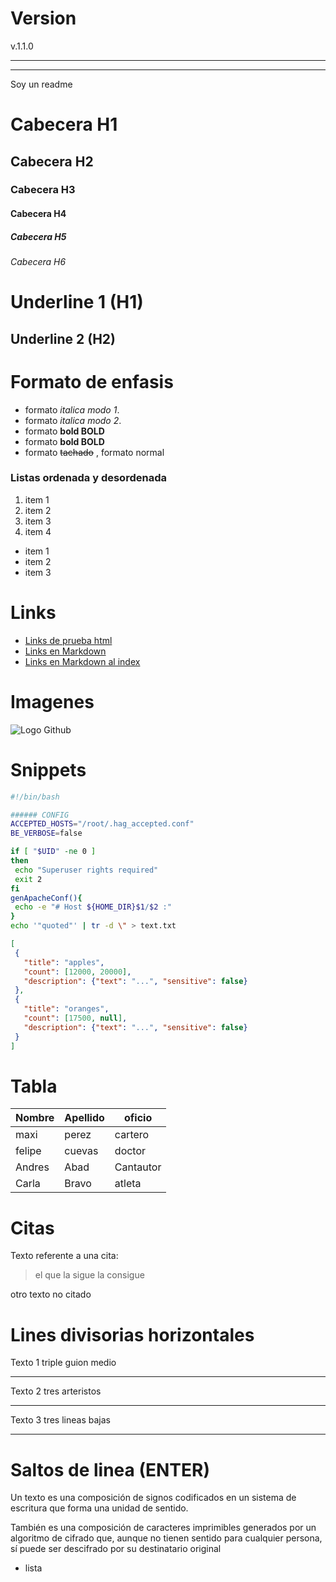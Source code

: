 # Version
v.1.1.0

---
---

Soy un readme 
# Cabecera H1 
## Cabecera H2
### Cabecera H3
#### Cabecera H4
##### Cabecera H5
###### Cabecera H6

Underline 1 (H1)
=
Underline 2 (H2)
-

# Formato de enfasis
- formato *italica modo 1*.
- formato _italica modo 2_.
- formato **bold BOLD**
- formato __bold BOLD__
- formato ~~tachado~~ , formato normal 

### Listas ordenada y desordenada

1. item 1
1. item 2
1. item 3
1. item 4 
- item 1
- item 2
- item 3
# Links
- <a href="http://google.cl">Links de prueba html </a>
- [Links en Markdown](http://google.cl)
- [Links en Markdown al index](index.html)

# Imagenes
![Logo Github](https://anthoncode.com/wp-content/uploads/2019/01/github-octocat-logo-png.png)
# Snippets
```Bash
#!/bin/bash

###### CONFIG
ACCEPTED_HOSTS="/root/.hag_accepted.conf"
BE_VERBOSE=false

if [ "$UID" -ne 0 ]
then
 echo "Superuser rights required"
 exit 2
fi
genApacheConf(){
 echo -e "# Host ${HOME_DIR}$1/$2 :"
}
echo '"quoted"' | tr -d \" > text.txt
 ```

 ```JSON
 [
  {
    "title": "apples",
    "count": [12000, 20000],
    "description": {"text": "...", "sensitive": false}
  },
  {
    "title": "oranges",
    "count": [17500, null],
    "description": {"text": "...", "sensitive": false}
  }
]
 ```

 # Tabla
  Nombre | Apellido | oficio 
 -|-|-
 maxi|perez|cartero
felipe|cuevas|doctor
Andres|Abad|Cantautor
Carla|Bravo|atleta

# Citas
Texto referente a una cita:
> el que la sigue la consigue

otro texto no citado

# Lines divisorias horizontales
Texto 1 triple guion medio

---

Texto 2 tres arteristos

***
Texto  3 tres lineas bajas
___

# Saltos de linea (ENTER)

Un texto es una composición de signos codificados en un sistema de escritura que forma una unidad de sentido. 

También es una composición de caracteres imprimibles generados por un algoritmo de cifrado que, aunque no tienen sentido para cualquier persona, sí puede ser descifrado por su destinatario original

- lista
